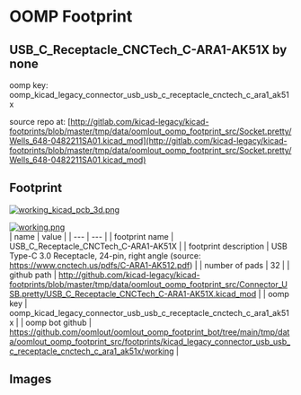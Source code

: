 # OOMP Footprint  
## USB_C_Receptacle_CNCTech_C-ARA1-AK51X  by none  
  
oomp key: oomp_kicad_legacy_connector_usb_usb_c_receptacle_cnctech_c_ara1_ak51x  
  
source repo at: [http://gitlab.com/kicad-legacy/kicad-footprints/blob/master/tmp/data/oomlout_oomp_footprint_src/Socket.pretty/Wells_648-0482211SA01.kicad_mod](http://gitlab.com/kicad-legacy/kicad-footprints/blob/master/tmp/data/oomlout_oomp_footprint_src/Socket.pretty/Wells_648-0482211SA01.kicad_mod)  
## Footprint  
  
[![working_kicad_pcb_3d.png](working_kicad_pcb_3d_600.png)](working_kicad_pcb_3d.png)  
  
[![working.png](working_600.png)](working.png)  
| name | value | 
| --- | --- | 
| footprint name | USB_C_Receptacle_CNCTech_C-ARA1-AK51X | 
| footprint description | USB Type-C 3.0 Receptacle, 24-pin, right angle (source: https://www.cnctech.us/pdfs/C-ARA1-AK512.pdf) | 
| number of pads | 32 | 
| github path | http://github.com/kicad-legacy/kicad-footprints/blob/master/tmp/data/oomlout_oomp_footprint_src/Connector_USB.pretty/USB_C_Receptacle_CNCTech_C-ARA1-AK51X.kicad_mod | 
| oomp key | oomp_kicad_legacy_connector_usb_usb_c_receptacle_cnctech_c_ara1_ak51x | 
| oomp bot github | https://github.com/oomlout/oomlout_oomp_footprint_bot/tree/main/tmp/data/oomlout_oomp_footprint_src/footprints/kicad_legacy_connector_usb_usb_c_receptacle_cnctech_c_ara1_ak51x/working | 
## Images  
